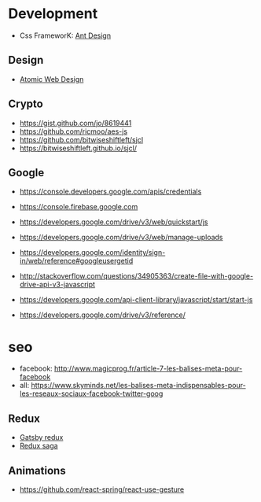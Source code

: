 # Development

- Css FrameworK: [Ant Design](https://ant.design/)

## Design

- [Atomic Web Design](https://bradfrost.com/blog/post/atomic-web-design/)

## Crypto

- https://gist.github.com/jo/8619441
- https://github.com/ricmoo/aes-js
- https://github.com/bitwiseshiftleft/sjcl
- https://bitwiseshiftleft.github.io/sjcl/

## Google

- https://console.developers.google.com/apis/credentials
- https://console.firebase.google.com
- https://developers.google.com/drive/v3/web/quickstart/js
- https://developers.google.com/drive/v3/web/manage-uploads
- https://developers.google.com/identity/sign-in/web/reference#googleusergetid

- http://stackoverflow.com/questions/34905363/create-file-with-google-drive-api-v3-javascript
- https://developers.google.com/api-client-library/javascript/start/start-js
- https://developers.google.com/drive/v3/reference/

# seo

- facebook: http://www.magicprog.fr/article-7-les-balises-meta-pour-facebook
- all: https://www.skyminds.net/les-balises-meta-indispensables-pour-les-reseaux-sociaux-facebook-twitter-goog

## Redux

- [Gatsby redux](https://www.gatsbyjs.org/packages/gatsby-plugin-react-redux/)
- [Redux saga](https://github.com/redux-saga/redux-saga)

## Animations

- https://github.com/react-spring/react-use-gesture
